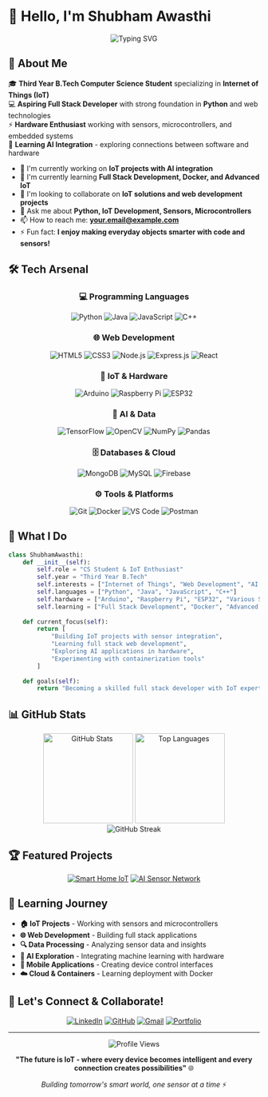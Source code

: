 # 👋 Hello, I'm Shubham Awasthi

<div align="center">
  <img src="https://readme-typing-svg.herokuapp.com?font=Fira+Code&size=30&duration=3000&pause=1000&color=00D9FF&center=true&vCenter=true&width=800&lines=IoT+Developer+%26+Tech+Enthusiast;CS+Student+%7C+Hardware+Explorer;Learning+Full+Stack+Development;Building+Smart+Solutions" alt="Typing SVG" />
</div>

## 🚀 About Me

🎓 **Third Year B.Tech Computer Science Student** specializing in **Internet of Things (IoT)**  
💻 **Aspiring Full Stack Developer** with strong foundation in **Python** and web technologies  
⚡ **Hardware Enthusiast** working with sensors, microcontrollers, and embedded systems  
🤖 **Learning AI Integration** - exploring connections between software and hardware  

- 🔭 I'm currently working on **IoT projects with AI integration**
- 🌱 I'm currently learning **Full Stack Development, Docker, and Advanced IoT**
- 👯 I'm looking to collaborate on **IoT solutions and web development projects**
- 💬 Ask me about **Python, IoT Development, Sensors, Microcontrollers**
- 📫 How to reach me: **your.email@example.com**
- ⚡ Fun fact: **I enjoy making everyday objects smarter with code and sensors!**

## 🛠️ Tech Arsenal

<div align="center">

### 💻 Programming Languages
![Python](https://img.shields.io/badge/Python-3776AB?style=for-the-badge&logo=python&logoColor=white)
![Java](https://img.shields.io/badge/Java-ED8B00?style=for-the-badge&logo=openjdk&logoColor=white)
![JavaScript](https://img.shields.io/badge/JavaScript-F7DF1E?style=for-the-badge&logo=javascript&logoColor=black)
![C++](https://img.shields.io/badge/C++-00599C?style=for-the-badge&logo=cplusplus&logoColor=white)

### 🌐 Web Development
![HTML5](https://img.shields.io/badge/HTML5-E34F26?style=for-the-badge&logo=html5&logoColor=white)
![CSS3](https://img.shields.io/badge/CSS3-1572B6?style=for-the-badge&logo=css3&logoColor=white)
![Node.js](https://img.shields.io/badge/Node.js-43853D?style=for-the-badge&logo=node.js&logoColor=white)
![Express.js](https://img.shields.io/badge/Express.js-404D59?style=for-the-badge)
![React](https://img.shields.io/badge/React-20232A?style=for-the-badge&logo=react&logoColor=61DAFB)

### 🔧 IoT & Hardware
![Arduino](https://img.shields.io/badge/Arduino-00979D?style=for-the-badge&logo=Arduino&logoColor=white)
![Raspberry Pi](https://img.shields.io/badge/Raspberry%20Pi-A22846?style=for-the-badge&logo=Raspberry%20Pi&logoColor=white)
![ESP32](https://img.shields.io/badge/ESP32-E7352C?style=for-the-badge&logo=espressif&logoColor=white)

### 🤖 AI & Data
![TensorFlow](https://img.shields.io/badge/TensorFlow-FF6F00?style=for-the-badge&logo=tensorflow&logoColor=white)
![OpenCV](https://img.shields.io/badge/OpenCV-27338e?style=for-the-badge&logo=OpenCV&logoColor=white)
![NumPy](https://img.shields.io/badge/numpy-%23013243.svg?style=for-the-badge&logo=numpy&logoColor=white)
![Pandas](https://img.shields.io/badge/pandas-%23150458.svg?style=for-the-badge&logo=pandas&logoColor=white)

### 🗄️ Databases & Cloud
![MongoDB](https://img.shields.io/badge/MongoDB-4EA94B?style=for-the-badge&logo=mongodb&logoColor=white)
![MySQL](https://img.shields.io/badge/MySQL-005C84?style=for-the-badge&logo=mysql&logoColor=white)
![Firebase](https://img.shields.io/badge/Firebase-039BE5?style=for-the-badge&logo=Firebase&logoColor=white)

### ⚙️ Tools & Platforms
![Git](https://img.shields.io/badge/Git-F05032?style=for-the-badge&logo=git&logoColor=white)
![Docker](https://img.shields.io/badge/Docker-2496ED?style=for-the-badge&logo=docker&logoColor=white)
![VS Code](https://img.shields.io/badge/Visual_Studio_Code-0078D4?style=for-the-badge&logo=visual%20studio%20code&logoColor=white)
![Postman](https://img.shields.io/badge/Postman-FF6C37?style=for-the-badge&logo=postman&logoColor=white)

</div>

## 🎯 What I Do

```python
class ShubhamAwasthi:
    def __init__(self):
        self.role = "CS Student & IoT Enthusiast"
        self.year = "Third Year B.Tech"
        self.interests = ["Internet of Things", "Web Development", "AI Integration"]
        self.languages = ["Python", "Java", "JavaScript", "C++"]
        self.hardware = ["Arduino", "Raspberry Pi", "ESP32", "Various Sensors"]
        self.learning = ["Full Stack Development", "Docker", "Advanced IoT"]
    
    def current_focus(self):
        return [
            "Building IoT projects with sensor integration",
            "Learning full stack web development",
            "Exploring AI applications in hardware",
            "Experimenting with containerization tools"
        ]
    
    def goals(self):
        return "Becoming a skilled full stack developer with IoT expertise"
```

## 📊 GitHub Stats

<div align="center">
  <img src="https://github-readme-stats.vercel.app/api?username=shubhamawasthi&show_icons=true&theme=tokyonight&hide_border=true&count_private=true" alt="GitHub Stats" height="180">
  <img src="https://github-readme-stats.vercel.app/api/top-langs/?username=shubhamawasthi&layout=compact&theme=tokyonight&hide_border=true" alt="Top Languages" height="180">
</div>

<div align="center">
  <img src="https://github-readme-streak-stats.herokuapp.com/?user=shubhamawasthi&theme=tokyonight&hide_border=true" alt="GitHub Streak">
</div>

## 🏆 Featured Projects

<div align="center">

<!-- Replace with your actual repository names -->
[![Smart Home IoT](https://github-readme-stats.vercel.app/api/pin/?username=shubhamawasthi&repo=smart-home-iot&theme=tokyonight&hide_border=true)](https://github.com/shubhamawasthi/smart-home-iot)
[![AI Sensor Network](https://github-readme-stats.vercel.app/api/pin/?username=shubhamawasthi&repo=ai-sensor-network&theme=tokyonight&hide_border=true)](https://github.com/shubhamawasthi/ai-sensor-network)

</div>

## 🌟 Learning Journey

- **🏠 IoT Projects** - Working with sensors and microcontrollers
- **🌐 Web Development** - Building full stack applications  
- **🔍 Data Processing** - Analyzing sensor data and insights
- **🤖 AI Exploration** - Integrating machine learning with hardware
- **📱 Mobile Applications** - Creating device control interfaces
- **☁️ Cloud & Containers** - Learning deployment with Docker

## 🤝 Let's Connect & Collaborate!

<div align="center">

[![LinkedIn](https://img.shields.io/badge/LinkedIn-0077B5?style=for-the-badge&logo=linkedin&logoColor=white)](https://linkedin.com/in/shubham-awasthi)
[![GitHub](https://img.shields.io/badge/GitHub-100000?style=for-the-badge&logo=github&logoColor=white)](https://github.com/shubhamawasthi)
[![Gmail](https://img.shields.io/badge/Gmail-D14836?style=for-the-badge&logo=gmail&logoColor=white)](mailto:your.email@example.com)
[![Portfolio](https://img.shields.io/badge/Portfolio-FF5722?style=for-the-badge&logo=todoist&logoColor=white)](https://your-portfolio-url)

</div>

---

<div align="center">
  <img src="https://komarev.com/ghpvc/?username=shubhamawasthi&color=0e75b6&style=flat-square&label=Profile+Views" alt="Profile Views">
</div>

<div align="center">
  
  **"The future is IoT - where every device becomes intelligent and every connection creates possibilities"** 🌐
  
  *Building tomorrow's smart world, one sensor at a time* ⚡
  
</div>

